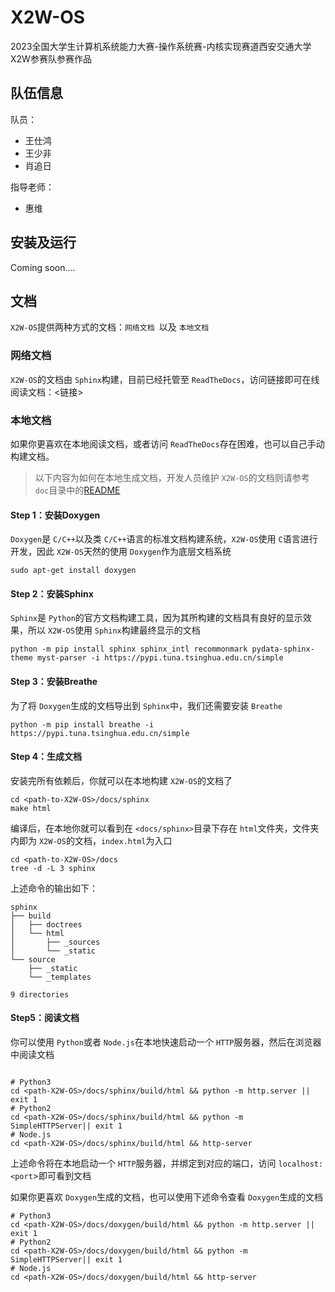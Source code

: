 # X2W-OS

2023全国大学生计算机系统能力大赛-操作系统赛-内核实现赛道西安交通大学X2W参赛队参赛作品

## 队伍信息

队员：

- 王仕鸿
- 王少非
- 肖追日

指导老师：

- 惠维



## 安装及运行

Coming soon....


## 文档

`X2W-OS`提供两种方式的文档：`网络文档 `以及 `本地文档`

### 网络文档

`X2W-OS`的文档由 `Sphinx`构建，目前已经托管至 `ReadTheDocs`，访问链接即可在线阅读文档：<链接>

### 本地文档

如果你更喜欢在本地阅读文档，或者访问 `ReadTheDocs`存在困难，也可以自己手动构建文档。

> 以下内容为如何在本地生成文档，开发人员维护 `X2W-OS`的文档则请参考 `doc`目录中的[README](docs/README.md "README")

#### Step 1：安装Doxygen

`Doxygen`是 `C/C++`以及类 `C/C++`语言的标准文档构建系统，`X2W-OS`使用 `C`语言进行开发，因此 `X2W-OS`天然的使用 `Doxygen`作为底层文档系统

```shell
sudo apt-get install doxygen
```

#### Step 2：安装Sphinx

`Sphinx`是 `Python`的官方文档构建工具，因为其所构建的文档具有良好的显示效果，所以 `X2W-OS`使用 `Sphinx`构建最终显示的文档

```shell
python -m pip install sphinx sphinx_intl recommonmark pydata-sphinx-theme myst-parser -i https://pypi.tuna.tsinghua.edu.cn/simple
```

#### Step 3：安装Breathe

为了将 `Doxygen`生成的文档导出到 `Sphinx`中，我们还需要安装 `Breathe`

```shell
python -m pip install breathe -i https://pypi.tuna.tsinghua.edu.cn/simple
```

#### Step 4：生成文档

安装完所有依赖后，你就可以在本地构建 `X2W-OS`的文档了

```shell
cd <path-to-X2W-OS>/docs/sphinx
make html
```

编译后，在本地你就可以看到在 `<docs/sphinx>`目录下存在 `html`文件夹，文件夹内即为 `X2W-OS`的文档，`index.html`为入口

```shell
cd <path-to-X2W-OS>/docs
tree -d -L 3 sphinx
```

上述命令的输出如下：

```shell
sphinx
├── build
│   ├── doctrees
│   └── html
│       ├── _sources
│       └── _static
└── source
    ├── _static
    └── _templates

9 directories
```

#### Step5：阅读文档

你可以使用 `Python`或者 `Node.js`在本地快速启动一个 `HTTP`服务器，然后在浏览器中阅读文档

```shell

# Python3
cd <path-X2W-OS>/docs/sphinx/build/html && python -m http.server || exit 1
# Python2
cd <path-X2W-OS>/docs/sphinx/build/html && python -m SimpleHTTPServer|| exit 1
# Node.js
cd <path-X2W-OS>/docs/sphinx/build/html && http-server
```

上述命令将在本地启动一个 `HTTP`服务器，并绑定到对应的端口，访问 `localhost:<port`>即可看到文档

如果你更喜欢 `Doxygen`生成的文档，也可以使用下述命令查看 `Doxygen`生成的文档

```shell
# Python3
cd <path-X2W-OS>/docs/doxygen/build/html && python -m http.server || exit 1
# Python2
cd <path-X2W-OS>/docs/doxygen/build/html && python -m SimpleHTTPServer|| exit 1
# Node.js
cd <path-X2W-OS>/docs/doxygen/build/html && http-server
```
